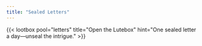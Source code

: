 ```yaml
---
title: "Sealed Letters"
---
```


{{< lootbox pool="letters" title="Open the Lutebox" hint="One sealed letter a day—unseal the intrigue." >}}

